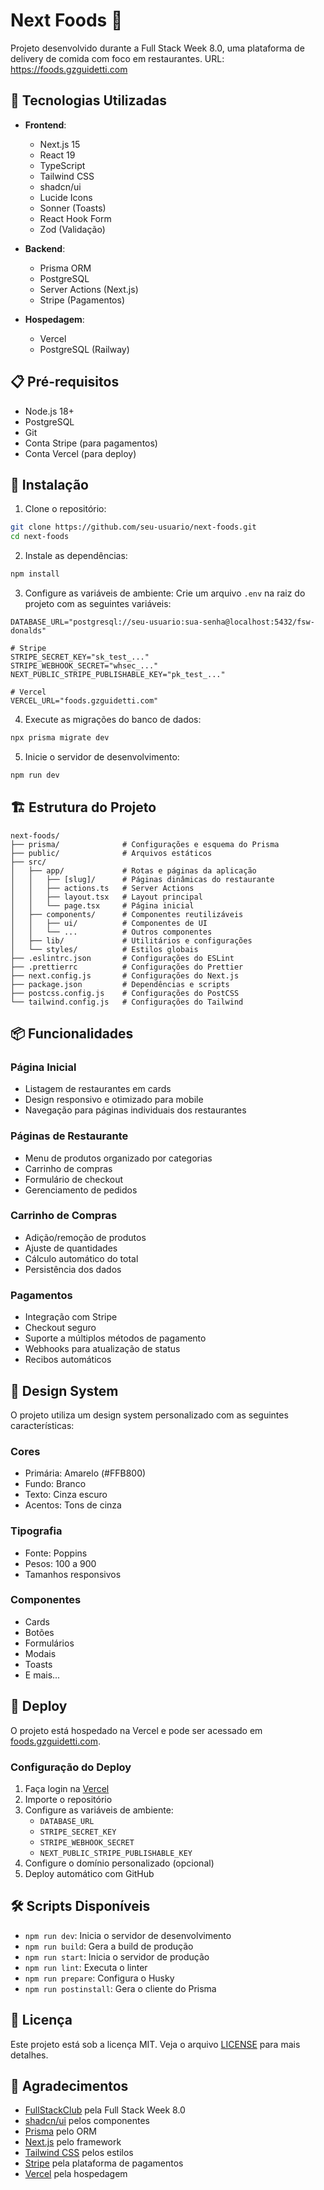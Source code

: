 # Next Foods 🍔

Projeto desenvolvido durante a Full Stack Week 8.0, uma plataforma de delivery de comida com foco em restaurantes.
URL: https://foods.gzguidetti.com

## 🚀 Tecnologias Utilizadas

- **Frontend**:

  - Next.js 15
  - React 19
  - TypeScript
  - Tailwind CSS
  - shadcn/ui
  - Lucide Icons
  - Sonner (Toasts)
  - React Hook Form
  - Zod (Validação)

- **Backend**:

  - Prisma ORM
  - PostgreSQL
  - Server Actions (Next.js)
  - Stripe (Pagamentos)

- **Hospedagem**:
  - Vercel
  - PostgreSQL (Railway)

## 📋 Pré-requisitos

- Node.js 18+
- PostgreSQL
- Git
- Conta Stripe (para pagamentos)
- Conta Vercel (para deploy)

## 🔧 Instalação

1. Clone o repositório:

```bash
git clone https://github.com/seu-usuario/next-foods.git
cd next-foods
```

2. Instale as dependências:

```bash
npm install
```

3. Configure as variáveis de ambiente:
   Crie um arquivo `.env` na raiz do projeto com as seguintes variáveis:

```env
DATABASE_URL="postgresql://seu-usuario:sua-senha@localhost:5432/fsw-donalds"

# Stripe
STRIPE_SECRET_KEY="sk_test_..."
STRIPE_WEBHOOK_SECRET="whsec_..."
NEXT_PUBLIC_STRIPE_PUBLISHABLE_KEY="pk_test_..."

# Vercel
VERCEL_URL="foods.gzguidetti.com"
```

4. Execute as migrações do banco de dados:

```bash
npx prisma migrate dev
```

5. Inicie o servidor de desenvolvimento:

```bash
npm run dev
```

## 🏗️ Estrutura do Projeto

```
next-foods/
├── prisma/              # Configurações e esquema do Prisma
├── public/              # Arquivos estáticos
├── src/
│   ├── app/             # Rotas e páginas da aplicação
│   │   ├── [slug]/      # Páginas dinâmicas do restaurante
│   │   ├── actions.ts   # Server Actions
│   │   ├── layout.tsx   # Layout principal
│   │   └── page.tsx     # Página inicial
│   ├── components/      # Componentes reutilizáveis
│   │   ├── ui/          # Componentes de UI
│   │   └── ...          # Outros componentes
│   ├── lib/             # Utilitários e configurações
│   └── styles/          # Estilos globais
├── .eslintrc.json       # Configurações do ESLint
├── .prettierrc          # Configurações do Prettier
├── next.config.js       # Configurações do Next.js
├── package.json         # Dependências e scripts
├── postcss.config.js    # Configurações do PostCSS
└── tailwind.config.js   # Configurações do Tailwind
```

## 📦 Funcionalidades

### Página Inicial

- Listagem de restaurantes em cards
- Design responsivo e otimizado para mobile
- Navegação para páginas individuais dos restaurantes

### Páginas de Restaurante

- Menu de produtos organizado por categorias
- Carrinho de compras
- Formulário de checkout
- Gerenciamento de pedidos

### Carrinho de Compras

- Adição/remoção de produtos
- Ajuste de quantidades
- Cálculo automático do total
- Persistência dos dados

### Pagamentos

- Integração com Stripe
- Checkout seguro
- Suporte a múltiplos métodos de pagamento
- Webhooks para atualização de status
- Recibos automáticos

## 🎨 Design System

O projeto utiliza um design system personalizado com as seguintes características:

### Cores

- Primária: Amarelo (#FFB800)
- Fundo: Branco
- Texto: Cinza escuro
- Acentos: Tons de cinza

### Tipografia

- Fonte: Poppins
- Pesos: 100 a 900
- Tamanhos responsivos

### Componentes

- Cards
- Botões
- Formulários
- Modais
- Toasts
- E mais...

## 🚀 Deploy

O projeto está hospedado na Vercel e pode ser acessado em [foods.gzguidetti.com](https://foods.gzguidetti.com).

### Configuração do Deploy

1. Faça login na [Vercel](https://vercel.com)
2. Importe o repositório
3. Configure as variáveis de ambiente:
   - `DATABASE_URL`
   - `STRIPE_SECRET_KEY`
   - `STRIPE_WEBHOOK_SECRET`
   - `NEXT_PUBLIC_STRIPE_PUBLISHABLE_KEY`
4. Configure o domínio personalizado (opcional)
5. Deploy automático com GitHub

## 🛠️ Scripts Disponíveis

- `npm run dev`: Inicia o servidor de desenvolvimento
- `npm run build`: Gera a build de produção
- `npm run start`: Inicia o servidor de produção
- `npm run lint`: Executa o linter
- `npm run prepare`: Configura o Husky
- `npm run postinstall`: Gera o cliente do Prisma

## 📝 Licença

Este projeto está sob a licença MIT. Veja o arquivo [LICENSE](LICENSE) para mais detalhes.

## 🙏 Agradecimentos

- [FullStackClub](https://www.fullstackclub.com.br/) pela Full Stack Week 8.0
- [shadcn/ui](https://ui.shadcn.com/) pelos componentes
- [Prisma](https://www.prisma.io/) pelo ORM
- [Next.js](https://nextjs.org/) pelo framework
- [Tailwind CSS](https://tailwindcss.com/) pelos estilos
- [Stripe](https://stripe.com/) pela plataforma de pagamentos
- [Vercel](https://vercel.com/) pela hospedagem
